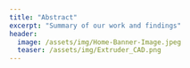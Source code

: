```yaml
---
title: "Abstract"
excerpt: "Summary of our work and findings"
header:
  image: /assets/img/Home-Banner-Image.jpeg
  teaser: /assets/img/Extruder_CAD.png
---
```


